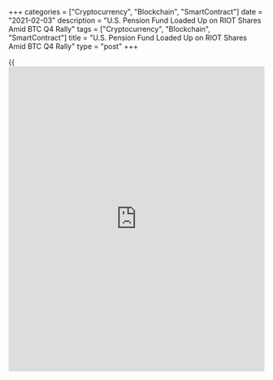 +++
categories = ["Cryptocurrency", "Blockchain", "SmartContract"]
date = "2021-02-03"
description = "U.S. Pension Fund Loaded Up on RIOT Shares Amid BTC Q4 Rally"
tags = ["Cryptocurrency", "Blockchain", "SmartContract"]
title = "U.S. Pension Fund Loaded Up on RIOT Shares Amid BTC Q4 Rally"
type = "post"
+++

{{<iframe id="large-banner" src="https://www.bounty.group/#slide=8.0" width="100%" height="600" scrolling="no" style="border: 0px solid rgb(216, 221, 230); border-radius: 3px;">}}

California’s $441 billion public pension fund increased its stake in
[bitcoin](https://www.letsplayfx.com/blog/forex-for-bitcoin/) miner Riot Blockchain (RIOT) nearly sevenfold in last year’s Q4
amid the meteoric run-up in the price of [bitcoin](https://www.letsplayfx.com/blog/forex-for-bitcoin/).

![California Pension Fund Loaded Up on RIOT Shares During BTC Q4
Rally][1]

California Public Employees’ Retirement System (CalPERS) held 113,034
shares in RIOT worth over $1.9 million at the end of 2020, according to
Tuesday filings. That’s up from Q3 2020, when CalPERS’ 16,907 RIOT
shares were worth a comparatively minuscule $49,000.

The largest public pension fund in the U.S. had been holding firm on its
nearly 17 thousand RIOT shares since acquiring them during the bull run
in late 2017. That position seldom varied until now.

RIOT spiked 541% during Q4 2020. Meanwhile, [bitcoin](https://www.letsplayfx.com/blog/forex-for-bitcoin/) (BTC, 6.15%) was up
174% for the quarter.

_Source:[FXPro][2]_

   1. /files/downloads/3/d/b/3dba31a89d55615d7c3a7a8c1124a3a5_30adc3d7732d3cb3f20cf3faad2d5a90.png
   2. /geturl/index/59103335d4cbfed2dd06c9b7a8ecb3794a9de8c8/